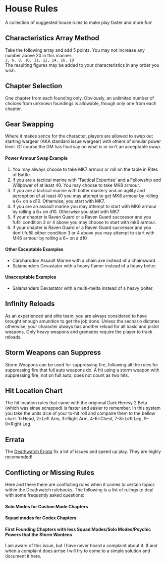 # House Rules

A collection of suggested house rules to make play faster and more fun!

## Characteristics Array Method
Take the following array and add 5 points. You may not increase any number above 20 in this manner:  
`2, 6, 8, 10, 11, 12, 14, 16, 18`  
The resulting figures may be added to your characteristics in any order you wish.

## Chapter Selection
One chapter from each founding only. Obviously, an unlimited number of choices from unknown foundings is allowable, though only one from each chapter.

## Gear Swapping
Where it makes sence for the character, players are allowed to swap out starting wargear (AKA standard issue wargear) with others of simular power level. Of course the GM has final say on what is or isn't an acceptable swap.

#### Power Armour Swap Example
1. You may always choose to take MK7 armour or roll on the table in Rites of Battle.
2. If you are a tactical marine with 'Tactical Expertise' and a Fellowship and Willpower of at least 40. You may choose to take MK8 armour.
3. If you are a tactical marine with bolter mastery and an agility and perception of at least 40 you may attempt to get MK6 armour by rolling a 6+ on a d10. Otherwise, you start with MK7.
4. If you are an assault marine you may attempt to start with MK6 armour by rolling a 6+ on d10. Otherwise you start with MK7
5. If your chapter is Raven Guard or a Raven Guard successor and you fufill condition 3 or 4 above you may choose to start with mk6 armour.
6. If your chapter is Raven Guard or a Raven Guard successor and you don't fufill either condition 3 or 4 above you may attempt to start with MK6 armour by rolling a 6+ on a d10

#### Other Exceptable Examples
 * Carcharodon Assault Marine with a chain axe instead of a chainsword.
 * Salamanders Devastator with a heavy flamer instead of a heavy bolter.

#### Unacceptable Examples
 * Salamanders Devastator with a multi-melta instead of a heavy bolter.

## Infinity Reloads
As an experienced and elite team, you are always considered to have brought enough amunition to get the job done. Unless the secnario dictates otherwise, your character always has another reload for all basic and pistol weapons. Only heavy weapons and grenades require the player to track reloads.

## Storm Weapons can Suppress
Storm Weapons can be used for suppressing fire, following all the rules for suppressing fire that full auto weapons do. A hit using a storm weapon with suppressing fire, not on full auto, does not count as two hits.

## Hit Location Chart
The hit location rules that came with the origional Dark Heresy 2 Beta (which was sinse scrapped) is faster and  easier to remember. In this system you take the units dice of your to-hit roll and compaire them to the bellow chart.
1=Head, 2=Left Arm, 3=Right Arm, 4-6=Chest, 7-8=Left Leg, 9-0=Right Leg.

## Errata
The [Deathwatch Errata](DeathwatchErrata.pdf) fix a lot of issues and speed up play. They are highly recomended!

## Conflicting or Missing Rules
Here and there there are conflicting rules when it comes to certain topics within the Deathwatch rulebooks. The following is a list of rulings to deal with some frequently asked questions:
#### Solo Modes for Custom Made Chapters
#### Squad modes for Codex Chapters
#### First Founding Chapters with less Squad Modes/Solo Modes/Psychic Powers that the Storm Wardens
I am aware of this issue, but I have never heard a complaint about it. If and when a complaint does arrise I will try to come to a simple solution and document it here.
